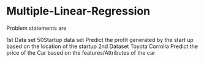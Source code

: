 # Multiple-Linear-Regression

Problem statements are

1st Data set 50Startup data set Predict the profit generated by the start up based on the location of the startup
2nd Dataset Toyota Corrolla Predict the price of the Car based on the features/Attributes of the car
